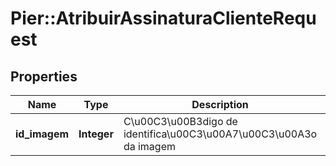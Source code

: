 # Pier::AtribuirAssinaturaClienteRequest

## Properties
Name | Type | Description | Notes
------------ | ------------- | ------------- | -------------
**id_imagem** | **Integer** | C\u00C3\u00B3digo de identifica\u00C3\u00A7\u00C3\u00A3o da imagem | [optional] 



